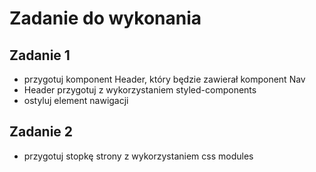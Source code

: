 # Zadanie do wykonania

## Zadanie 1

- przygotuj komponent Header, który będzie zawierał komponent Nav
- Header przygotuj z wykorzystaniem styled-components
- ostyluj element nawigacji

## Zadanie 2

- przygotuj stopkę strony z wykorzystaniem css modules